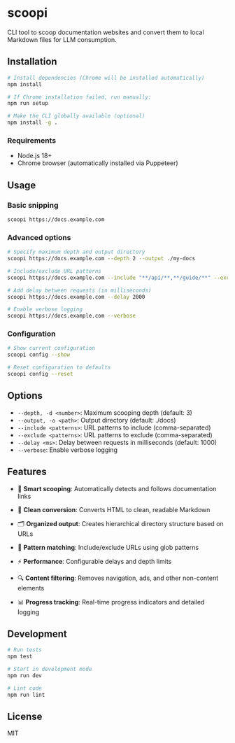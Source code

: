 # scoopi

CLI tool to scoop documentation websites and convert them to local Markdown files for LLM consumption.

## Installation

```bash
# Install dependencies (Chrome will be installed automatically)
npm install

# If Chrome installation failed, run manually:
npm run setup

# Make the CLI globally available (optional)
npm install -g .
```

### Requirements

- Node.js 18+
- Chrome browser (automatically installed via Puppeteer)

## Usage

### Basic snipping

```bash
scoopi https://docs.example.com
```

### Advanced options

```bash
# Specify maximum depth and output directory
scoopi https://docs.example.com --depth 2 --output ./my-docs

# Include/exclude URL patterns
scoopi https://docs.example.com --include "**/api/**,**/guide/**" --exclude "**/legacy/**"

# Add delay between requests (in milliseconds)
scoopi https://docs.example.com --delay 2000

# Enable verbose logging
scoopi https://docs.example.com --verbose
```

### Configuration

```bash
# Show current configuration
scoopi config --show

# Reset configuration to defaults
scoopi config --reset
```

## Options

- `--depth, -d <number>`: Maximum scooping depth (default: 3)
- `--output, -o <path>`: Output directory (default: ./docs)
- `--include <patterns>`: URL patterns to include (comma-separated)
- `--exclude <patterns>`: URL patterns to exclude (comma-separated)
- `--delay <ms>`: Delay between requests in milliseconds (default: 1000)
- `--verbose`: Enable verbose logging

## Features

- 🥄 **Smart scooping**: Automatically detects and follows documentation links

- 📝 **Clean conversion**: Converts HTML to clean, readable Markdown
- 🗂️ **Organized output**: Creates hierarchical directory structure based on URLs
- 🎯 **Pattern matching**: Include/exclude URLs using glob patterns
- ⚡ **Performance**: Configurable delays and depth limits
- 🔍 **Content filtering**: Removes navigation, ads, and other non-content elements
- 📊 **Progress tracking**: Real-time progress indicators and detailed logging

## Development

```bash
# Run tests
npm test

# Start in development mode
npm run dev

# Lint code
npm run lint
```

## License

MIT
